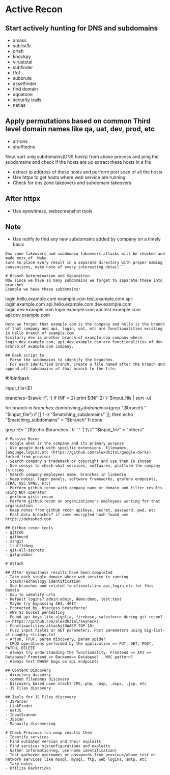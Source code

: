 # Active Recon
## Start actively hunting for DNS and subdomains
- amass
- sublist3r
- crtsh
- knockpy
- virustotal
- subfinder
- ffuf
- subbrute
- assetfinder
- find domain
- aquatone
- security trails
- netlas
## Apply permutations based on common Third level domain names like qa, uat, dev, prod, etc
- alt-dns
- shuffledns

Now, sort uniq subdomains(DNS hosts) from above process and ping the subdomains and check if the hosts are up extract these hosts in a file

- extract ip address of these hosts and perform port scan of all the hosts 
- Use httpx to get hosts where web service are running
- Check for dns zone takeovers and subdomain takeovers

## After httpx
- Use eyewitness, webscreenshot tools

## Note
- Use notify to find any new subdomains added by company on a timely basis

```From above process we will get alive hosts, nmap results of these hosts, web screenshots of hosts where web service is running,
Dns zone takeovers and subdomain takeovers attacks will be checked and made note of. Make 
sure to place every result in a separate directory with proper naming conventions, make note of every interesting detail```

# Branch Determination and Separation
NOw since we have so many subdomains we forget to separate these into branches
Example we have these subdomains:
```
login.hello.example.com
example.com
test.example.com
api-login.example.com
api.hello.example.com
dev.example.com
login.dev.example.com
login.example.com
api.test.example.com
api.dev.example.com
```
Here we forget that example.com is the company and hello is the branch of that company and api, login, uat, etc are functionalities existing in hello branch of example.com
Similarly dev is another branch of example.com company where login.dev.example.com, api.dev.example.com are functionalities of dev branch of example.com company.

## Bash script to 
- Parse the subdomains to identify the branches.
- For each identified branch, create a file named after the branch and append all subdomains of that branch to the file.
```
#!/bin/bash

input_file=$1


branches=$(awk -F. '{ if (NF > 2) print $(NF-2) }' $input_file | sort -u)

for branch in $branches; do
  matching_subdomains=$(grep "\.$branch\." "$input_file")
  if [[ ! -z "$matching_subdomains" ]]; then
    echo "$matching_subdomains" > "$branch"
  fi
done

grep -Ev "\.($(echo $branches | tr ' ' '|')\.)" "$input_file" > "others"

```
# Passive Recon
- Google what is the company and its primary purpose
- Use google dork with specific extensions, filenames, language,logins,etc (https://github.com/alexdhital/google-dorks) forked from provisec
- Search company's trademark or copyright and use them in shodan 
- Use censys to check what services, softwares, platform the company is using 
- Search company employees name, branches in linkedin
- Keep notes( login panels, software frameworks, grafana endpoints, JIRA, SSL VPNs, etc)
- Perform github recon with company name or domain and filter results using NOT operator 
- perform gists recon
- Perform github recon on organizations's employees working for that organization
- Keep notes from github recon apikeys, secret, password, pwd, etc
- Past data breaches? if some encrypted hash found use https://dehashed.com

## Github recon tools
- gitrob
- githound
- sshgit
- trufflehog
- git-all-secrets
- gitgrabber

# Attack

## After eyewitness results have been completed
- Take each single domain where web service is running
- Stack/Technology identification
- See branches and related functionalities api,login,etc for this domain
- Gau to identify urls
- Default logins? admin:admin, demo:demo, test:test
- Maybe try bypassing 403, 401?
- Protected by .htaccess bruteforce?
- AWS S3 bucket pentesting
- Found api keys like algolia, firebase, salesforce during git recon? => https://github.com/alexdhital/keyhacks 
- Functioanlities attacks(OWASP TOP 10)
- Fuzz input fields or GET parameters, Post paremeters using big-list-of-naughty-strings.txt
- Arjun, FFUF, param discovery, param spider
- CRUD operations performed by the application => PUT, GET, POST, PATCH, DELETE
- Always try understanding the functionality. Frontend => API => Database? Frontend => Backend=> Database? , MVC pattern?
- Always test OWASP bugs on api endpoints

## Content Discovery
- directory discovry
- common filenames discovery
- Discovery based upon stack? CMS,.php, .asp, .aspx, .jsp, etc
- JS Files discovery

## Tools for JS Files discovery 
- JSParser
- LinkFinder
- GetJS
- InputScanner
- JSScan
- Manually discovering

# Check Previous run nmap results then
- Identify services
- Find outdated version and their exploits
- Find services misconfigurations and exploits
- Gather information(eg: username identification)
- Test gathered usernames or passwords from previous/above test on network services like mssql, mysql, ftp, web logins, smtp, etc
- Take notes
- Utilize Hacktricks
